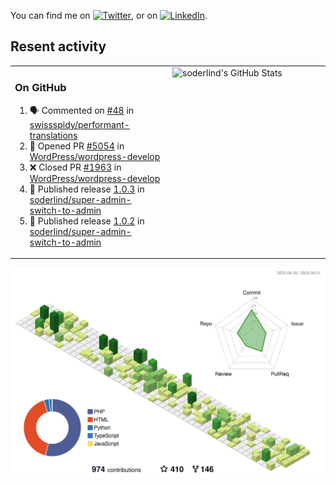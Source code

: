 


<!-- Actual text -->
You can find me on [![Twitter][1.2]][1], or on [![LinkedIn][2.2]][2].

<!-- Icons -->

[1.2]: http://i.imgur.com/wWzX9uB.png (twitter icon without padding)
[2.2]: https://raw.githubusercontent.com/MartinHeinz/MartinHeinz/master/linkedin-3-16.png (LinkedIn icon without padding)

<!-- Links to your social media accounts -->

[1]: https://twitter.com/soderlind
[2]: https://www.linkedin.com/in/soderlind/

## Resent activity

<table width="100%" border="0"><tr><td width="49%">

### On GitHub

<!--START_SECTION:activity-->
1. 🗣 Commented on [#48](https://github.com/swissspidy/performant-translations/issues/48#issuecomment-1700968170) in [swissspidy/performant-translations](https://github.com/swissspidy/performant-translations)
2. 💪 Opened PR [#5054](https://github.com/WordPress/wordpress-develop/pull/5054) in [WordPress/wordpress-develop](https://github.com/WordPress/wordpress-develop)
3. ❌ Closed PR [#1963](https://github.com/WordPress/wordpress-develop/pull/1963) in [WordPress/wordpress-develop](https://github.com/WordPress/wordpress-develop)
4. 🚀 Published release [1.0.3](https://github.com/soderlind/super-admin-switch-to-admin/releases/tag/1.0.3) in [soderlind/super-admin-switch-to-admin](https://github.com/soderlind/super-admin-switch-to-admin)
5. 🚀 Published release [1.0.2](https://github.com/soderlind/super-admin-switch-to-admin/releases/tag/1.0.2) in [soderlind/super-admin-switch-to-admin](https://github.com/soderlind/super-admin-switch-to-admin)
<!--END_SECTION:activity-->
  </td>
<td width="49%" valign="top">
  <img   alt="soderlind's GitHub Stats" src="https://awesome-github-stats.azurewebsites.net/user-stats/soderlind?cardType=level-alternate&Title=FFFFFF&Border=FFFFFF" />
</td></tr></table>


![](./profile-3d-contrib/profile-green-animate.svg)


